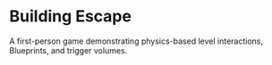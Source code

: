 # Building Escape #


A first-person game demonstrating physics-based level interactions, Blueprints, and trigger volumes.
